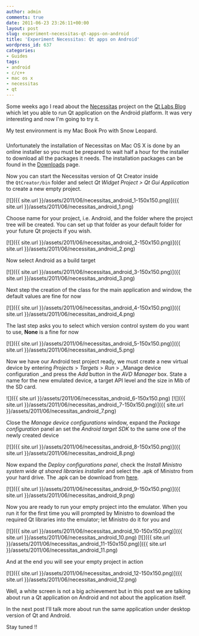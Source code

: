 ```yaml
---
author: admin
comments: true
date: 2011-06-23 23:26:11+00:00
layout: post
slug: experiment-necessitas-qt-apps-on-android
title: 'Experiment Necessitas: Qt apps on Android'
wordpress_id: 637
categories:
- Guides
tags:
- android
- c/c++
- mac os x
- necessitas
- qt
---
```


Some weeks ago I read about the [Necessitas](http://sourceforge.net/p/necessitas/home/necessitas/) project on the [Qt Labs Blog](http://labs.qt.nokia.com/2011/02/28/necessitas/) which let you able to run Qt application on the Android platform. It was very interesting and now I'm going to try it.

My test environment is my Mac Book Pro with Snow Leopard.


### <!-- more -->


Unfortunately the installation of Necessitas on Mac OS X is done by an online installer so you must be prepared to wait half a hour for the installer to download all the packages it needs. The installation packages can be found in the [Downloads](http://sourceforge.net/projects/necessitas/files/) page.

Now you can start the Necessitas version of Qt Creator inside the `QtCreator/bin` folder and select _Qt Widget Project > Qt Gui Application_ to create a new empty project.

[![]({{ site.url }}/assets/2011/06/necessitas_android_1-150x150.png)]({{ site.url }}/assets/2011/06/necessitas_android_1.png)

Choose name for your project, i.e. Android, and the folder where the project tree will be created. You can set up that folder as your default folder for your future Qt projects if you wish.




[![]({{ site.url }}/assets/2011/06/necessitas_android_2-150x150.png)]({{ site.url }}/assets/2011/06/necessitas_android_2.png)




Now select Android as a build target




[![]({{ site.url }}/assets/2011/06/necessitas_android_3-150x150.png)]({{ site.url }}/assets/2011/06/necessitas_android_3.png)




Next step the creation of the class for the main application and window, the default values are fine for now




[![]({{ site.url }}/assets/2011/06/necessitas_android_4-150x150.png)]({{ site.url }}/assets/2011/06/necessitas_android_4.png)




The last step asks you to select which version control system do you want to use, **None** is a fine for now




[![]({{ site.url }}/assets/2011/06/necessitas_android_5-150x150.png)]({{ site.url }}/assets/2011/06/necessitas_android_5.png)




Now we have our Android test project ready, we must create a new virtual device by entering _Projects_ > _Targets_ > _Run_ > _Manage device configuration _and press the _Add_ button in the _AVD Manager_ box. State a name for the new emulated device, a target API level and the size in Mib of the SD card.




![]({{ site.url }}/assets/2011/06/necessitas_android_6-150x150.png) [![]({{ site.url }}/assets/2011/06/necessitas_android_7-150x150.png)]({{ site.url }}/assets/2011/06/necessitas_android_7.png)





Close the _Manage device configurations_ window, expand the _Package configuration_ panel an set the _Android target SDK_ to the same one of the newly created device




[![]({{ site.url }}/assets/2011/06/necessitas_android_8-150x150.png)]({{ site.url }}/assets/2011/06/necessitas_android_8.png)




Now expand the _Deploy configurations panel_, check the _Install Ministro system wide qt shared libraries installer_ and select the .apk of Ministro from your hard drive. The .apk can be download from [here](http://sourceforge.net/projects/ministro.necessitas.p/files/).




[![]({{ site.url }}/assets/2011/06/necessitas_android_9-150x150.png)]({{ site.url }}/assets/2011/06/necessitas_android_9.png)




Now you are ready to run your empty project into the emulator. When you run it for the first time you will prompted by Ministro to download the required Qt libraries into the emulator; let Ministro do it for you and




[![]({{ site.url }}/assets/2011/06/necessitas_android_10-150x150.png)]({{ site.url }}/assets/2011/06/necessitas_android_10.png) [![]({{ site.url }}/assets/2011/06/necessitas_android_11-150x150.png)]({{ site.url }}/assets/2011/06/necessitas_android_11.png)




And at the end you will see your empty project in action




[![]({{ site.url }}/assets/2011/06/necessitas_android_12-150x150.png)]({{ site.url }}/assets/2011/06/necessitas_android_12.png)




Well, a white screen is not a big achievement but in this post we are talking about run a Qt application on Android and not about the application itself.




In the next post I'll talk more about run the same application under desktop version of Qt and Android.




Stay tuned !!

